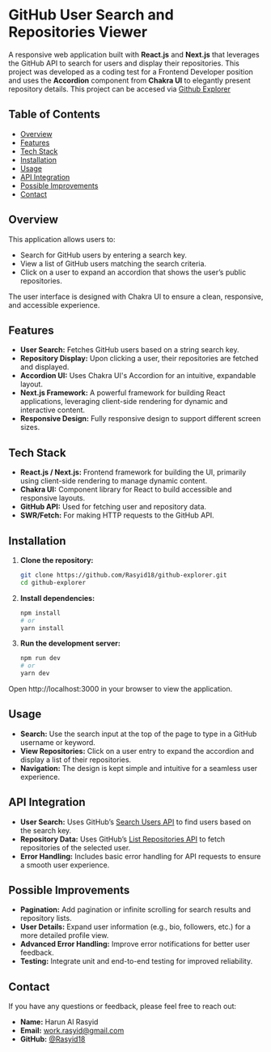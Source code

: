 # GitHub User Search and Repositories Viewer

A responsive web application built with **React.js** and **Next.js** that leverages the GitHub API to search for users and display their repositories. This project was developed as a coding test for a Frontend Developer position and uses the **Accordion** component from **Chakra UI** to elegantly present repository details. This project can be accesed via [Github Explorer](https://rasyid18.github.io/github-explorer/)

## Table of Contents
- [Overview](#overview)
- [Features](#features)
- [Tech Stack](#tech-stack)
- [Installation](#installation)
- [Usage](#usage)
- [API Integration](#api-integration)
- [Possible Improvements](#possible-improvements)
- [Contact](#contact)

## Overview
This application allows users to:
- Search for GitHub users by entering a search key.
- View a list of GitHub users matching the search criteria.
- Click on a user to expand an accordion that shows the user’s public repositories.

The user interface is designed with Chakra UI to ensure a clean, responsive, and accessible experience.

## Features
- **User Search:** Fetches GitHub users based on a string search key.
- **Repository Display:** Upon clicking a user, their repositories are fetched and displayed.
- **Accordion UI:** Uses Chakra UI's Accordion for an intuitive, expandable layout.
- **Next.js Framework:** A powerful framework for building React applications, leveraging client-side rendering for dynamic and interactive content.
- **Responsive Design:** Fully responsive design to support different screen sizes.

## Tech Stack
- **React.js / Next.js:** Frontend framework for building the UI, primarily using client-side rendering to manage dynamic content.
- **Chakra UI:** Component library for React to build accessible and responsive layouts.
- **GitHub API:** Used for fetching user and repository data.
- **SWR/Fetch:** For making HTTP requests to the GitHub API.

## Installation
1. **Clone the repository:**
   ```bash
   git clone https://github.com/Rasyid18/github-explorer.git
   cd github-explorer
2. **Install dependencies:**
   ```bash
   npm install
   # or
   yarn install
3. **Run the development server:**
   ```bash
   npm run dev
   # or
   yarn dev
Open http://localhost:3000 in your browser to view the application.

## Usage
- **Search:** Use the search input at the top of the page to type in a GitHub username or keyword.
- **View Repositories:** Click on a user entry to expand the accordion and display a list of their repositories.
- **Navigation:** The design is kept simple and intuitive for a seamless user experience.

## API Integration
- **User Search:** Uses GitHub’s [Search Users API](https://docs.github.com/en/rest/reference/search#search-users) to find users based on the search key.
- **Repository Data:** Uses GitHub’s [List Repositories API](https://docs.github.com/en/rest/repos/repos#list-repositories-for-a-user) to fetch repositories of the selected user.
- **Error Handling:** Includes basic error handling for API requests to ensure a smooth user experience.

## Possible Improvements
- **Pagination:** Add pagination or infinite scrolling for search results and repository lists.
- **User Details:** Expand user information (e.g., bio, followers, etc.) for a more detailed profile view.
- **Advanced Error Handling:** Improve error notifications for better user feedback.
- **Testing:** Integrate unit and end-to-end testing for improved reliability.

## Contact
If you have any questions or feedback, please feel free to reach out:
- **Name:** Harun Al Rasyid
- **Email:** work.rasyid@gmail.com
- **GitHub:** [@Rasyid18](https://github.com/Rasyid18)
